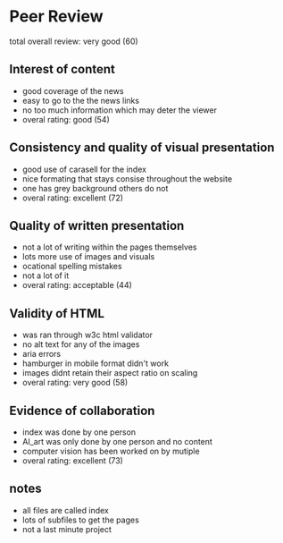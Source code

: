 # Peer Review
total overall review: very good (60) 

## Interest of content
- good coverage of the news
- easy to go to the the news links
- no too much information which may deter the viewer
- overal rating: good (54)

## Consistency and quality of visual presentation
- good use of carasell for the index
- nice formating that stays consise throughout the website
- one has grey background others do not
- overal rating: excellent (72)

## Quality of written presentation
- not a lot of writing within the pages themselves
- lots more use of images and visuals 
- ocational spelling mistakes
- not a lot of it
- overal rating: acceptable (44)

## Validity of HTML
- was ran through w3c html validator
- no alt text for any of the images
- aria errors 
- hamburger in mobile format didn't work
- images didnt retain their aspect ratio on scaling
- overal rating: very good (58)

## Evidence of collaboration 
- index was done by one person
- AI_art was only done by one person and no content 
- computer vision has been worked on by mutiple
- overal rating: excellent (73)

## notes
- all files are called index
- lots of subfiles to get the pages
- not a last minute project


